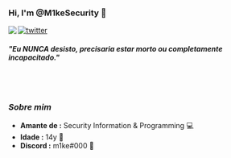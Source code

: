 ### Hi, I'm @M1keSecurity 👋

<img align="left" src="https://orhun.dev/img/crow.png">

[![twitter](https://img.shields.io/badge/-@w0rm-313131?style=flat-square&labelColor=313131&logo=twitter&logoColor=white&color=313131)](https://twitter.com/m1kesecurity)  

<h5>⁠"Eu NUNCA desisto, precisaria estar morto ou completamente incapacitado."</h5>

<br><br>

### <i>Sobre mim</i>

-  **Amante de :** Security Information & Programming 💻
-  **Idade :** 14y 🎉
-  **Discord :** m1ke#000 🎈
